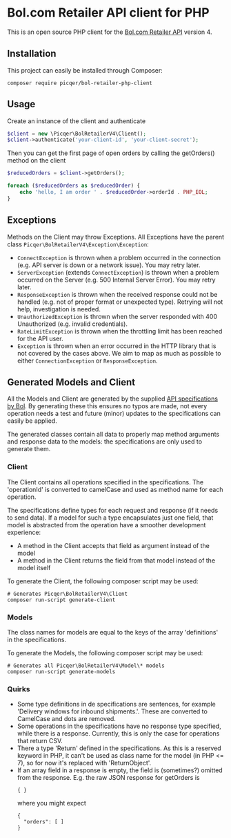 # Bol.com Retailer API client for PHP
This is an open source PHP client for the [Bol.com Retailer API](https://api.bol.com/retailer/public/Retailer-API/v4/releasenotes.html) version 4.

## Installation
This project can easily be installed through Composer:

```
composer require picqer/bol-retailer-php-client
```

## Usage
Create an instance of the client and authenticate
```php
$client = new \Picqer\BolRetailerV4\Client();
$client->authenticate('your-client-id', 'your-client-secret');
```

Then you can get the first page of open orders by calling the getOrders() method on the client
```php
$reducedOrders = $client->getOrders();

foreach ($reducedOrders as $reducedOrder) {
    echo 'hello, I am order ' . $reducedOrder->orderId . PHP_EOL;
}
```

## Exceptions
Methods on the Client may throw Exceptions. All Exceptions have the parent class `Picqer\BolRetailerV4\Exception\Exception`:
- `ConnectException` is thrown when a problem occurred in the connection (e.g. API server is down or a network issue). You may retry later.
- `ServerException` (extends `ConnectException`) is thrown when a problem occurred on the Server (e.g. 500 Internal Server Error). You may retry later.
- `ResponseException` is thrown when the received response could not be handled (e.g. not of proper format or unexpected type). Retrying will not help, investigation is needed.
- `UnauthorizedException` is thrown when the server responded with 400 Unauthorized (e.g. invalid credentials).
- `RateLimitException` is thrown when the throttling limit has been reached for the API user.
- `Exception` is thrown when an error occurred in the HTTP library that is not covered by the cases above. We aim to map as much as possible to either `ConnectionException` or `ResponseException`.

## Generated Models and Client
All the Models and Client are generated by the supplied [API specifications by Bol](https://api.bol.com/retailer/public/apispec/v4). By generating these this ensures no typos are made, not every operation needs a test and future (minor) updates to the specifications can easily be applied.

The generated classes contain all data to properly map method arguments and response data to the models: the specifications are only used to generate them. 

### Client
The Client contains all operations specified in the specifications. The 'operationId' is converted to camelCase and used as method name for each operation.

The specifications define types for each request and response (if it needs to send data). If a model for such a type encapsulates just one field, that model is abstracted from the operation have a smoother development experience:
- A method in the Client accepts that field as argument instead of the model
- A method in the Client returns the field from that model instead of the model itself

To generate the Client, the following composer script may be used:
```
# Generates Picqer\BolRetailerV4\Client
composer run-script generate-client
```

### Models
The class names for models are equal to the keys of the array 'definitions' in the specifications.

To generate the Models, the following composer script may be used:
```
# Generates all Picqer\BolRetailerV4\Model\* models
composer run-script generate-models
```

### Quirks
- Some type definitions in de specifications are sentences, for example 'Delivery windows for inbound shipments.'. These are converted to CamelCase and dots are removed.
- Some operations in the specifications have no response type specified, while there is a response. Currently, this is only the case for operations that return CSV.
- There a type 'Return' defined in the specifications. As this is a reserved keyword in PHP, it can't be used as class name for the model (in PHP <= 7), so for now it's replaced with 'ReturnObject'.
- If an array field in a response is empty, the field is (sometimes?) omitted from the response. E.g. the raw JSON response for getOrders is
  ```
  { }
  ```
  where you might expect 
  ```
  {
    "orders": [ ]
  }
  ``` 
